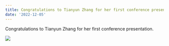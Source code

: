 ```yaml
---
title: Congratulations to Tianyun Zhang for her first conference presentation.
date: '2022-12-05'
---
```

Congratulations to Tianyun Zhang for her first conference presentation.

![](/images/photo221205.jpg)